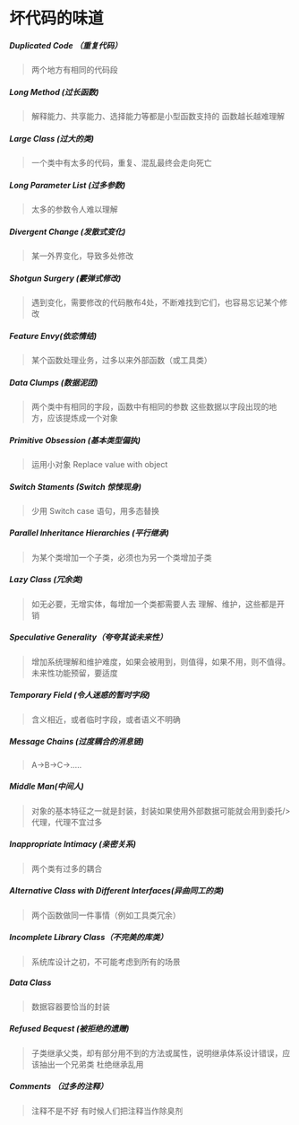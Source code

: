 # 坏代码的味道

##### Duplicated Code （重复代码）
>两个地方有相同的代码段

##### Long Method (过长函数)
>解释能力、共享能力、选择能力等都是小型函数支持的
>函数越长越难理解

##### Large Class (过大的类)
>一个类中有太多的代码，重复、混乱最终会走向死亡

##### Long  Parameter List (过多参数)
>太多的参数令人难以理解

##### Divergent Change (发散式变化)
>某一外界变化，导致多处修改

##### Shotgun Surgery (霰弹式修改)
>遇到变化，需要修改的代码散布4处，不断难找到它们，也容易忘记某个修改

##### Feature Envy(依恋情结)
>某个函数处理业务，过多以来外部函数（或工具类）

##### Data Clumps (数据泥团)
>两个类中有相同的字段，函数中有相同的参数
>这些数据以字段出现的地方，应该提炼成一个对象

##### Primitive Obsession (基本类型偏执)
>运用小对象 Replace value with object

##### Switch Staments (Switch 惊悚现身)
>少用 Switch case 语句，用多态替换

##### Parallel Inheritance Hierarchies (平行继承)
>为某个类增加一个子类，必须也为另一个类增加子类

##### Lazy Class (冗余类)
>如无必要，无增实体，每增加一个类都需要人去 理解、维护，这些都是开销

##### Speculative Generality（夸夸其谈未来性）
>增加系统理解和维护难度，如果会被用到，则值得，如果不用，则不值得。
>未来性功能预留，要适度

##### Temporary Field (令人迷惑的暂时字段)
> 含义相近，或者临时字段，或者语义不明确

#####  Message Chains (过度耦合的消息链)
> A->B->C->.....

##### Middle Man(中间人)
>对象的基本特征之一就是封装，封装如果使用外部数据可能就会用到委托/>代理，代理不宜过多

##### Inappropriate Intimacy (亲密关系)
>两个类有过多的耦合

##### Alternative Class with Different Interfaces(异曲同工的类)
>两个函数做同一件事情（例如工具类冗余）

##### Incomplete Library Class（不完美的库类）
>系统库设计之初，不可能考虑到所有的场景

##### Data Class
>数据容器要恰当的封装

##### Refused Bequest  (被拒绝的遗赠)
>子类继承父类，却有部分用不到的方法或属性，说明继承体系设计错误，应该抽出一个兄弟类
>杜绝继承乱用

##### Comments （过多的注释）
> 注释不是不好
> 有时候人们把注释当作除臭剂



